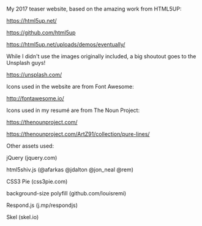My 2017 teaser website, based on the amazing work from HTML5UP:

https://html5up.net/

https://github.com/html5up

https://html5up.net/uploads/demos/eventually/


While I didn't use the images originally included, a big shoutout goes to the Unsplash guys!

https://unsplash.com/

Icons used in the website are from Font Awesome:

http://fontawesome.io/

Icons used in my resumé are from The Noun Project:

https://thenounproject.com/

https://thenounproject.com/ArtZ91/collection/pure-lines/


Other assets used:

jQuery (jquery.com)

html5shiv.js (@afarkas @jdalton @jon_neal @rem)

CSS3 Pie (css3pie.com)

background-size polyfill (github.com/louisremi)

Respond.js (j.mp/respondjs)

Skel (skel.io)
